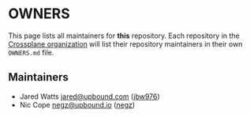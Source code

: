 <!--
SPDX-FileCopyrightText: 2025 The Crossplane Authors <https://crossplane.io>

SPDX-License-Identifier: CC-BY-4.0
-->

# OWNERS

This page lists all maintainers for **this** repository. Each repository in the
[Crossplane organization](https://github.com/crossplane/) will list their
repository maintainers in their own `OWNERS.md` file.

## Maintainers
* Jared Watts <jared@upbound.com> ([jbw976](https://github.com/jbw976))
* Nic Cope <negz@upbound.io> ([negz](https://github.com/negz))